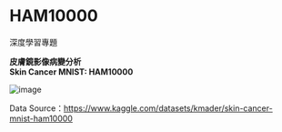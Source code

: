 # HAM10000
深度學習專題

**皮膚鏡影像病變分析**  
**Skin Cancer MNIST: HAM10000**

![image](https://user-images.githubusercontent.com/103955839/200912977-06bb1e1e-cdf2-4168-9642-465e62b7312b.png)

Data Source：https://www.kaggle.com/datasets/kmader/skin-cancer-mnist-ham10000
